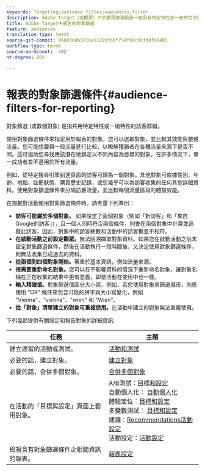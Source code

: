 ```yaml
---
keywords: Targeting;audience filter;audiences;filter
description: Adobe Target（或觀眾）中的觀眾篩選器是一組具有特定特性或一組特性的訪客。
title: Adobe Target中報告的對象篩選
feature: audiences
translation-type: tm+mt
source-git-commit: 968d36d65016e51290f6bf754f69c91fd8f68405
workflow-type: tm+mt
source-wordcount: '482'
ht-degree: 80%

---
```



# 報表的對象篩選條件{#audience-filters-for-reporting}

對象篩選 (或數個對象) 是指共用特定特性或一組特性的訪客群組。

使用對象篩選條件來指定用於報表的對象。您可以選取對象，並比較其效能與整體流量。您可能想要與一般流量進行比較，以瞭解獲勝者在各種流量來源下是否不同。這可協助您尋找應該潛在地鎖定以不同內容為目標的對象。在許多情況下，單一成功者並不適用於所有流量。

例如，從特定搜尋引擎到達頁面的訪客可歸為一個對象。其他對象可依據性別、年齡、地點、註冊狀態、購買歷史記錄，或您幾乎可以為訪客收集的任何其他詳細資料。使用對象篩選條件來分隔訪客流量，並比較每個流量區段的體驗效能。

在規劃對活動使用對象篩選條件時，請考量下列準則：

* **訪客可能屬於多個對象。** 如果設定了兩個對象（例如「新訪客」和「來自Google的訪客」），且一個人同時符合兩個條件，則會在兩個對象中計算並追蹤此訪客。因此，對象中的訪客總數和活動中的訪客數並不相符。
* **在啟動活動之前設定觀眾。**&#x200B;無法回溯擷取對象資料。如果您在啟動活動之前未設定對象篩選條件，然後在活動執行一段時間後，又決定使用對象篩選條件，則無法收集已成過去的資料。
* **從兩個到四個對象開始。**&#x200B;著重於基本資訊，例如流量來源。
* **視需要重新命名對象。**&#x200B;您可以在不影響資料的情況下重新命名對象，讓對象名稱在正在收集的結果中更有意義，即使活動在使用中也一樣。
* **輸入精確值。**&#x200B;對象篩選值區分大小寫。例如，若您使用對象來篩選城市，則應使用 &quot;OR&quot; 條件來包含可能的拼字與大小寫變化，例如 &quot;Vienna&quot;、&quot;vienna&quot;、&quot;wien&quot; 和 &quot;Wien&quot;。
* **從「對象」清單建立的對象可重複使用。**&#x200B;在活動中建立的對象無法重複使用。

下列幾節提供有關設定和報告對象的詳細資訊:

| 任務 | 主題 |
|--- |--- |
| 建立適當的活動或測試。 | [活動和測試](/help/c-intro/target-key-concepts.md) |
| 必要的話，建立對象。 | [建立對象](/help/c-target/c-audiences/create-audience.md) |
| 必要的話，合併多個對象。 | [合併多個對象](/help/c-target/combining-multiple-audiences.md) |
| 在活動的「目標與設定」頁面上套用對象。 | A/B測試：[目標和設定](/help/c-activities/t-test-ab/t-test-create-ab/ab-goals-and-settings.md)<br>自動個人化： [自動個人化](/help/c-activities/t-automated-personalization/automated-personalization.md)<br>體驗定位：[目標和設定](/help/c-activities/t-experience-target/t-xt-create/xt-goals-and-settings.md)<br>多變數測試： [目標和設定](/help/c-activities/c-multivariate-testing/t-create-multivariate-test/goals-and-settings.md)<br>建議：[Recommendations活動設定](/help/c-recommendations/t-create-recs-activity/recs-activity-settings.md)<br>活動設定：[活動設定](/help/c-activities/activity-settings.md) |
| 檢視含有對象篩選條件之相關資訊的報表。 | [報表設定](/help/c-reports/c-report-settings/report-settings.md) |

